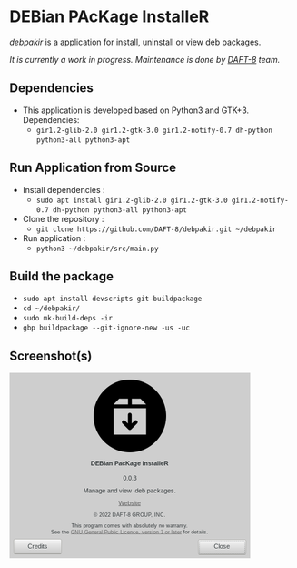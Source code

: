 # DEBian PAcKage InstalleR

_debpakir_ is a application for install, uninstall or view deb packages.

_It is currently a work in progress. Maintenance is done by <a href="https://www.github.com/DAFT-8/">DAFT-8</a> team._

## Dependencies

* This application is developed based on Python3 and GTK+3. Dependencies:
  * ```gir1.2-glib-2.0 gir1.2-gtk-3.0 gir1.2-notify-0.7 dh-python python3-all python3-apt```

## Run Application from Source

* Install dependencies :
  * ```sudo apt install gir1.2-glib-2.0 gir1.2-gtk-3.0 gir1.2-notify-0.7 dh-python python3-all python3-apt```
* Clone the repository :
  * ```git clone https://github.com/DAFT-8/debpakir.git ~/debpakir```
* Run application :
  * ```python3 ~/debpakir/src/main.py```

## Build the package

* `sudo apt install devscripts git-buildpackage`
* `cd ~/debpakir/`
* `sudo mk-build-deps -ir`
* `gbp buildpackage --git-ignore-new -us -uc`

## Screenshot(s)

![debpakir](screenshot.png)
